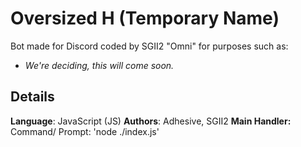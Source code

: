 # Oversized H (Temporary Name)


Bot made for Discord coded by SGII2 "Omni" for purposes such as:
 - *We're deciding, this will come soon.*
 
## Details

**Language**: JavaScript (JS)
**Authors**: Adhesive, SGII2
**Main Handler:** Command/ Prompt: 'node ./index.js'
